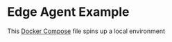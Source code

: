 # Edge Agent Example

This [Docker Compose](.docker-compose-redpanda.yaml) file spins up a local environment